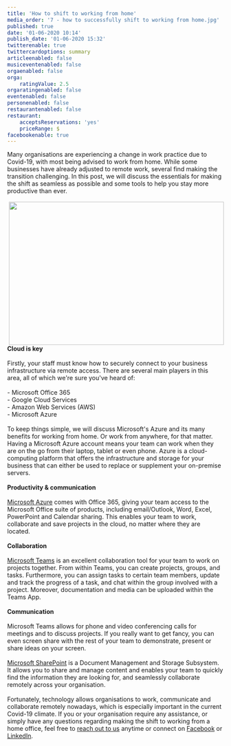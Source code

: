 ```yaml
---
title: 'How to shift to working from home'
media_order: '7 - how to successfully shift to working from home.jpg'
published: true
date: '01-06-2020 10:14'
publish_date: '01-06-2020 15:32'
twitterenable: true
twittercardoptions: summary
articleenabled: false
musiceventenabled: false
orgaenabled: false
orga:
    ratingValue: 2.5
orgaratingenabled: false
eventenabled: false
personenabled: false
restaurantenabled: false
restaurant:
    acceptsReservations: 'yes'
    priceRange: $
facebookenable: true
---
```


<p>Many organisations are experiencing a change in work practice due to Covid-19, with most being advised to work from home. While some businesses have already adjusted to remote work, several find making the transition challenging. In this post, we will discuss the essentials for making the shift as seamless as possible and some tools to help you stay more productive than ever.<br /><br /><strong><img style="float: right;" src="/blog/how-to-successfully-shift-to-working-from-home/7 - how to successfully shift to working from home.jpg" alt="" width="500" height="333" />Cloud is key<br /></strong><br />Firstly, your staff must know how to securely connect to your business infrastructure via remote access. There are several main players in this area, all of which we're sure you've heard of:<br /><br />- Microsoft Office 365<br />- Google Cloud Services<br />- Amazon Web Services (AWS)<br />- Microsoft Azure<br /><br />To keep things simple, we will discuss Microsoft's Azure and its many benefits for working from home. Or work from anywhere, for that matter. Having a Microsoft Azure account means your team can work when they are on the go from their laptop, tablet or even phone. Azure is a cloud-computing platform that offers the infrastructure and storage for your business that can either be used to replace or supplement your on-premise servers.<br /><br /><strong>Productivity &amp; communication<br /></strong><br /><a href="https://azure.microsoft.com/en-au/" target="_blank" rel="noopener">Microsoft Azure</a> comes with Office 365, giving your team access to the Microsoft Office suite of products, including email/Outlook, Word, Excel, PowerPoint and Calendar sharing. This enables your team to work, collaborate and save projects in the cloud, no matter where they are located.<br /><br /><strong>Collaboration</strong><br /><br /><a href="https://www.microsoft.com/en-au/microsoft-365/microsoft-teams/group-chat-software" target="_blank" rel="noopener">Microsoft Teams</a> is an excellent collaboration tool for your team to work on projects together. From within Teams, you can create projects, groups, and tasks. Furthermore, you can assign tasks to certain team members, update and track the progress of a task, and chat within the group involved with a project. Moreover, documentation and media can be uploaded within the Teams App.<br /><br /><strong>Communication</strong><br /><br />Microsoft Teams allows for phone and video conferencing calls for meetings and to discuss projects. If you really want to get fancy, you can even screen share with the rest of your team to demonstrate, present or share ideas on your screen.<br /><br /><a href="https://www.microsoft.com/en-au/microsoft-365/sharepoint/collaboration" target="_blank" rel="noopener">Microsoft SharePoint</a> is a Document Management and Storage Subsystem. It allows you to share and manage content and enables your team to quickly find the information they are looking for, and seamlessly collaborate remotely across your organisation.<br /><br />Fortunately, technology allows organisations to work, communicate and collaborate remotely nowadays, which is especially important in the current Covid-19 climate. If you or your organisation require any assistance, or simply have any questions regarding making the shift to working from a home office, feel free to <a href="https://www.g2it.com.au/contact-us">reach out to us</a> anytime or connect on <a href="https://www.facebook.com/G2ITAustralia/" target="_blank" rel="noopener">Facebook</a> or <a href="https://www.linkedin.com/company/14527738/" target="_blank" rel="noopener">LinkedIn</a>.&nbsp;</p>